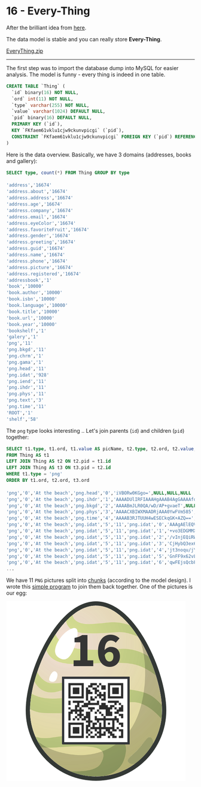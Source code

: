 # 16 - Every-Thing

After the brilliant idea from [here]().

The data model is stable and you can really store **Every-Thing**.

[EveryThing.zip](EveryThing.zip)

---

The first step was to import the database dump into MySQL for easier analysis. The model is funny -
every thing is indeed in one table. 

```sql
CREATE TABLE `Thing` (
  `id` binary(16) NOT NULL,
  `ord` int(11) NOT NULL,
  `type` varchar(255) NOT NULL,
  `value` varchar(1024) DEFAULT NULL,
  `pid` binary(16) DEFAULT NULL,
  PRIMARY KEY (`id`),
  KEY `FKfaem61vklu1cjw9ckunvpicgi` (`pid`),
  CONSTRAINT `FKfaem61vklu1cjw9ckunvpicgi` FOREIGN KEY (`pid`) REFERENCES `Thing` (`id`)
)
```
 
Here is the data overview. Basically, we have 3 domains (addresses, books and gallery):

```sql
SELECT type, count(*) FROM Thing GROUP BY type

'address','16674'
'address.about','16674'
'address.address','16674'
'address.age','16674'
'address.company','16674'
'address.email','16674'
'address.eyeColor','16674'
'address.favoriteFruit','16674'
'address.gender','16674'
'address.greeting','16674'
'address.guid','16674'
'address.name','16674'
'address.phone','16674'
'address.picture','16674'
'address.registered','16674'
'addressbook','1'
'book','10000'
'book.author','10000'
'book.isbn','10000'
'book.language','10000'
'book.title','10000'
'book.url','10000'
'book.year','10000'
'bookshelf','1'
'galery','1'
'png','11'
'png.bkgd','11'
'png.chrm','1'
'png.gama','1'
'png.head','11'
'png.idat','928'
'png.iend','11'
'png.ihdr','11'
'png.phys','11'
'png.text','3'
'png.time','11'
'ROOT','1'
'shelf','58'
```

The `png` type looks interesting .. Let's join parents (`id`) and children (`pid`) together:

```sql
SELECT t1.type, t1.ord, t1.value AS picName, t2.type, t2.ord, t2.value, t3.type, t3.ord, t3.value
FROM Thing AS t1
LEFT JOIN Thing AS t2 ON t2.pid = t1.id
LEFT JOIN Thing AS t3 ON t3.pid = t2.id
WHERE t1.type = 'png'
ORDER BY t1.ord, t2.ord, t3.ord

'png','0','At the beach','png.head','0','iVBORw0KGgo=',NULL,NULL,NULL
'png','0','At the beach','png.ihdr','1','AAAADUlIRFIAAAHgAAAB4AgGAAAAfdS+lQ==',NULL,NULL,NULL
'png','0','At the beach','png.bkgd','2','AAAABmJLR0QA/wD/AP+gvaeT',NULL,NULL,NULL
'png','0','At the beach','png.phys','3','AAAACXBIWXMAADRjAAA0YwFVm585',NULL,NULL,NULL
'png','0','At the beach','png.time','4','AAAAB3RJTUUH4wESECkqGK+AZQ==',NULL,NULL,NULL
'png','0','At the beach','png.idat','5','11','png.idat','0','AAAgAElEQV'
'png','0','At the beach','png.idat','5','11','png.idat','1','+vo3EDGMMX'
'png','0','At the beach','png.idat','5','11','png.idat','2','/vInjEQiRW'
'png','0','At the beach','png.idat','5','11','png.idat','3','CjHybQ3ex6'
'png','0','At the beach','png.idat','5','11','png.idat','4','jt3noqu/jY'
'png','0','At the beach','png.idat','5','11','png.idat','5','GnFF9x62vL'
'png','0','At the beach','png.idat','5','11','png.idat','6','qwFEjsQcbF'
...

```

We have 11 `PNG` pictures split into [chunks](https://en.wikipedia.org/wiki/Portable_Network_Graphics#%22Chunks%22_within_the_file)
(according to the model design).
I wrote this [simple program](EveryThing.kt) to join them back together. One of the pictures is our egg:

![](pictures/A%20strange%20car.png)